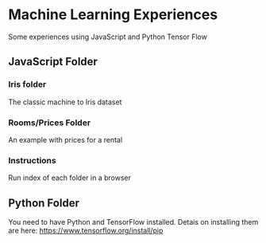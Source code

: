 # Machine Learning Experiences
Some experiences using JavaScript and Python Tensor Flow

## JavaScript Folder

### Iris folder
The classic machine to Iris dataset

### Rooms/Prices Folder
An example with prices for a rental

### Instructions
Run index of each folder in a browser

## Python Folder
You need to have Python and TensorFlow installed.
Detais on installing them are here: https://www.tensorflow.org/install/pip
